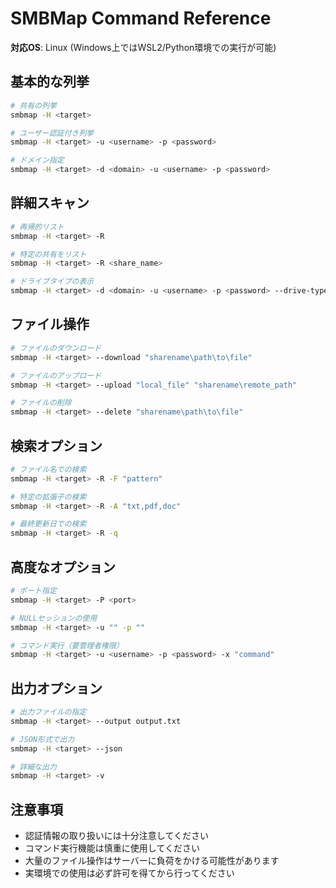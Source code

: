# SMBMap Command Reference

**対応OS**: Linux (Windows上ではWSL2/Python環境での実行が可能)

## 基本的な列挙
```bash
# 共有の列挙
smbmap -H <target>

# ユーザー認証付き列挙
smbmap -H <target> -u <username> -p <password>

# ドメイン指定
smbmap -H <target> -d <domain> -u <username> -p <password>
```

## 詳細スキャン
```bash
# 再帰的リスト
smbmap -H <target> -R

# 特定の共有をリスト
smbmap -H <target> -R <share_name>

# ドライブタイプの表示
smbmap -H <target> -d <domain> -u <username> -p <password> --drive-type
```

## ファイル操作
```bash
# ファイルのダウンロード
smbmap -H <target> --download "sharename\path\to\file"

# ファイルのアップロード
smbmap -H <target> --upload "local_file" "sharename\remote_path"

# ファイルの削除
smbmap -H <target> --delete "sharename\path\to\file"
```

## 検索オプション
```bash
# ファイル名での検索
smbmap -H <target> -R -F "pattern"

# 特定の拡張子の検索
smbmap -H <target> -R -A "txt,pdf,doc"

# 最終更新日での検索
smbmap -H <target> -R -q
```

## 高度なオプション
```bash
# ポート指定
smbmap -H <target> -P <port>

# NULLセッションの使用
smbmap -H <target> -u "" -p ""

# コマンド実行（要管理者権限）
smbmap -H <target> -u <username> -p <password> -x "command"
```

## 出力オプション
```bash
# 出力ファイルの指定
smbmap -H <target> --output output.txt

# JSON形式で出力
smbmap -H <target> --json

# 詳細な出力
smbmap -H <target> -v
```

## 注意事項
- 認証情報の取り扱いには十分注意してください
- コマンド実行機能は慎重に使用してください
- 大量のファイル操作はサーバーに負荷をかける可能性があります
- 実環境での使用は必ず許可を得てから行ってください 